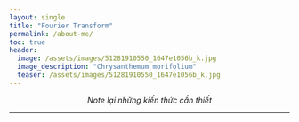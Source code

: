 ```yaml
---
layout: single
title: "Fourier Transform"
permalink: /about-me/
toc: true
header:
  image: /assets/images/51281910550_1647e1056b_k.jpg
  image_description: "Chrysanthemum morifolium"
  teaser: /assets/images/51281910550_1647e1056b_k.jpg
---
```


<div align="center"><i>Note lại những kiến thức cần thiết</i></div>

---